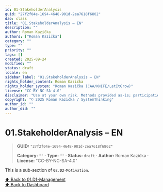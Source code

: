 ```yaml
---
id: 01-StakeholderAnalysis
guid: "27f2f04e-1694-4648-901d-2ea7618f6802"
dao: class
title: "01.StakeholderAnalysis – EN"
description: ""
author: Roman Kazička
authors: ["Roman Kazička"]
category: ""
type: ""
priority: ""
tags: []
created: 2025-09-24
modified: ""
status: draft
locale: en
sidebar_label: "01.StakeholderAnalysis – EN"
rights_holder_content: Roman Kazička
rights_holder_system: "Roman Kazička (CAA/KNIFE/LetItGrow)"
license: "CC-BY-NC-SA-4.0"
disclaimer: "Use at your own risk. Methods provided as-is; participation is voluntary and context-aware."
copyright: "© 2025 Roman Kazička / SystemThinking"
author_id: ""
author_did: ""
---
```

# 01.StakeholderAnalysis – EN
<!-- fm-visible: start -->

> **GUID:** `"27f2f04e-1694-4648-901d-2ea7618f6802"`
>   
> **Category:** `""` · **Type:** `""` · **Status:** `draft` · **Author:** Roman Kazička · **License:** "CC-BY-NC-SA-4.0"
<!-- fm-visible: end -->


This is a sub-section of `02.D2-Motivation`.

[⬆ Back to 01.D1-Management](../index.md)  
[⬆ Back to Dashboard](../../index.md)
